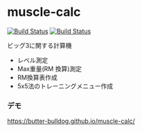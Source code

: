 # muscle-calc

[![Build Status](https://api.travis-ci.org/butter-bulldog/muscle-calc.svg?branch=master)](https://api.travis-ci.org/butter-bulldog/muscle-calc.svg?branch=master)
[![Build Status](https://github.com/butter-bulldog/muscle-calc/workflows/build/badge.svg?branch=master)](https://github.com/butter-bulldog/muscle-calc/workflows/build/badge.svg?branch=master)

ビッグ3に関する計算機

- レベル測定
- Max重量(RM 換算)測定
- RM換算表作成
- 5x5法のトレーニングメニュー作成

### デモ
https://butter-bulldog.github.io/muscle-calc/
